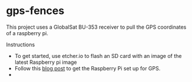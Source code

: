 gps-fences
==========

This project uses a GlobalSat BU-353 receiver to pull the GPS coordinates of a raspberry pi.

Instructions
* To get started, use etcher.io to flash an SD card with an image of the latest Raspberry pi image
* Follow this [blog post](https://www.raspberrypi.org/forums/viewtopic.php?&t=32461) to get the Raspberry Pi set up for GPS.
* 


